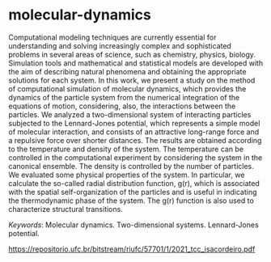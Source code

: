 # molecular-dynamics
 Computational modeling techniques are currently essential for understanding and solving increasingly complex and sophisticated problems in several areas of science, such as chemistry, physics, biology. Simulation tools and mathematical and statistical models are developed with the aim of describing natural phenomena and obtaining the appropriate solutions for each system. In this work, we present a study on the method of computational simulation of molecular dynamics, which provides the dynamics of the particle system from the numerical integration of the equations of motion, considering, also, the interactions between the particles. We analyzed a two-dimensional system of interacting particles subjected to the Lennard-Jones potential, which represents a simple model of molecular interaction, and consists of an attractive long-range force and a repulsive force over shorter distances. The results are obtained according to the temperature and density of the system. The temperature can be controlled in the computational experiment by considering the system in the canonical ensemble. The density is controlled by the number of particles. We evaluated some physical properties of the system. In particular, we calculate the so-called radial distribution function, g(r), which is associated with the spatial self-organization of the particles and is useful in indicating the thermodynamic phase of the system. The g(r) function is also used to characterize structural transitions.
 
 *Keywords*: Molecular dynamics. Two-dimensional systems. Lennard-Jones potential.
 
 https://repositorio.ufc.br/bitstream/riufc/57701/1/2021_tcc_isacordeiro.pdf

